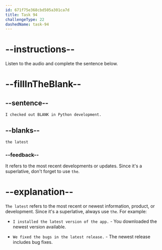```yaml
---
id: 671f75e368cbd505a301ca7d
title: Task 94
challengeType: 22
dashedName: task-94
---
```


<!--
AUDIO REFERENCE:
Maria: I checked out the latest in Python development.
-->

# --instructions--

Listen to the audio and complete the sentence below.

# --fillInTheBlank--

## --sentence--

`I checked out BLANK in Python development.`

## --blanks--

`the latest`

### --feedback--

It refers to the most recent developments or updates. Since it's a superlative, don't forget to use `the`.

# --explanation--

`The latest` refers to the most recent or newest information, product, or development. Since it's a superlative, always use `the`. For example:

- `I installed the latest version of the app.` - You downloaded the newest version available.

- `We fixed the bugs in the latest release.` - The newest release includes bug fixes.

